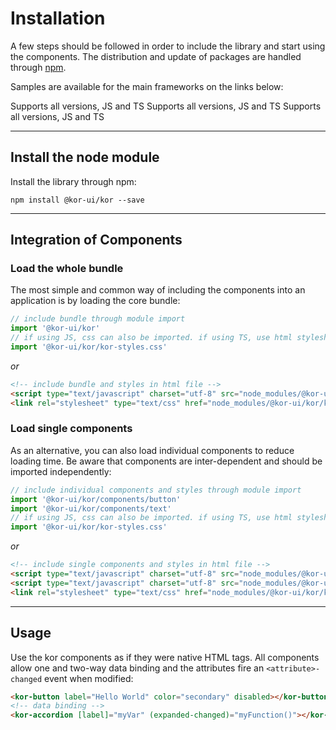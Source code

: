 # Installation

A few steps should be followed in order to include the library and start using the components. The distribution and update of packages are handled through [npm](https://www.npmjs.com/package/kor-ui).

Samples are available for the main frameworks on the links below:

<kor-grid columns="3">
    <a target="blank" style="text-decoration: none; font: var(--body-1); color: var(--text-2);" href="https://stackblitz.com/edit/kor-ui-angular">
        <kor-card icon="url('/assets/docs/introduction/welcome/logo_angular.png')" label="Angular">
            Supports all versions, JS and TS
        </kor-card>
    </a>
    <a target="blank" style="text-decoration: none; font: var(--body-1); color: var(--text-2);" href="https://stackblitz.com/edit/kor-ui-react">
        <kor-card icon="url('/assets/docs/introduction/welcome/logo_react.png')" label="React">
            Supports all versions, JS and TS
        </kor-card>
    </a>
    <a target="blank" style="text-decoration: none; font: var(--body-1); color: var(--text-2);" href="https://stackblitz.com/edit/kor-ui-vue">
        <kor-card icon="url('/assets/docs/introduction/welcome/logo_vue.png')" label="Vue">
            Supports all versions, JS and TS
        </kor-card>
    </a>
</kor-grid>

---

## Install the node module

Install the library through npm:

```
npm install @kor-ui/kor --save
```

---

## Integration of Components

### Load the whole bundle

The most simple and common way of including the components into an application is by loading the core bundle:


```js
// include bundle through module import
import '@kor-ui/kor'
// if using JS, css can also be imported. if using TS, use html stylesheet as shown below
import '@kor-ui/kor/kor-styles.css'
```

*or*

```html
<!-- include bundle and styles in html file -->
<script type="text/javascript" charset="utf-8" src="node_modules/@kor-ui/kor/index.js"></script>
<link rel="stylesheet" type="text/css" href="node_modules/@kor-ui/kor/kor-styles.css">
```

### Load single components

As an alternative, you can also load individual components to reduce loading time. Be aware that components are inter-dependent and should be imported independently:

```js
// include individual components and styles through module import
import '@kor-ui/kor/components/button'
import '@kor-ui/kor/components/text'
// if using JS, css can also be imported. if using TS, use html stylesheet as shown below
import '@kor-ui/kor/kor-styles.css'
```

*or*

```html
<!-- include single components and styles in html file -->
<script type="text/javascript" charset="utf-8" src="node_modules/@kor-ui/kor/components/button/index.js"></script>
<script type="text/javascript" charset="utf-8" src="node_modules/@kor-ui/kor/components/text/index.js"></script>
<link rel="stylesheet" type="text/css" href="node_modules/@kor-ui/kor/kor-styles.css">
```

---

## Usage

Use the kor components as if they were native HTML tags. All components allow one and two-way data binding and the attributes fire an `<attribute>-changed` event when modified:

```html
<kor-button label="Hello World" color="secondary" disabled></kor-button>
<!-- data binding -->
<kor-accordion [label]="myVar" (expanded-changed)="myFunction()"></kor-accordion>
```